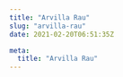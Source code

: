 ```yaml
---
title: "Arvilla Rau"
slug: "arvilla-rau"
date: 2021-02-20T06:51:35Z

meta:
  title: "Arvilla Rau"
---
```


